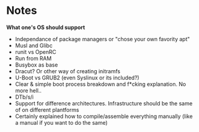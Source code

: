 
# Notes 
**What one's OS should support**
* Independance of package managers or "chose your own favority apt"
* Musl and Glibc
* runit vs OpenRC
* Run from RAM
* Busybox as base
* Dracut? Or other way of creating initramfs
* U-Boot vs GRUB2 (even Syslinux or its included?)
* Clear & simple boot process breakdown and f*cking explanation. No more hell..
* DTb/s/i
* Support for difference architectures. Infrastructure should be the same of on different plantforms
* Certainly explained how to compile/assemble everything manually (like a manual if you want to do the same)

